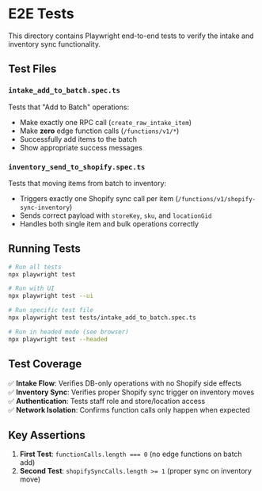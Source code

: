 # E2E Tests

This directory contains Playwright end-to-end tests to verify the intake and inventory sync functionality.

## Test Files

### `intake_add_to_batch.spec.ts`
Tests that "Add to Batch" operations:
- Make exactly one RPC call (`create_raw_intake_item`)
- Make **zero** edge function calls (`/functions/v1/*`)
- Successfully add items to the batch
- Show appropriate success messages

### `inventory_send_to_shopify.spec.ts`
Tests that moving items from batch to inventory:
- Triggers exactly one Shopify sync call per item (`/functions/v1/shopify-sync-inventory`)
- Sends correct payload with `storeKey`, `sku`, and `locationGid`
- Handles both single item and bulk operations correctly

## Running Tests

```bash
# Run all tests
npx playwright test

# Run with UI
npx playwright test --ui

# Run specific test file
npx playwright test tests/intake_add_to_batch.spec.ts

# Run in headed mode (see browser)
npx playwright test --headed
```

## Test Coverage

✅ **Intake Flow**: Verifies DB-only operations with no Shopify side effects  
✅ **Inventory Sync**: Verifies proper Shopify sync trigger on inventory moves  
✅ **Authentication**: Tests staff role and store/location access  
✅ **Network Isolation**: Confirms function calls only happen when expected  

## Key Assertions

1. **First Test**: `functionCalls.length === 0` (no edge functions on batch add)
2. **Second Test**: `shopifySyncCalls.length >= 1` (proper sync on inventory move)